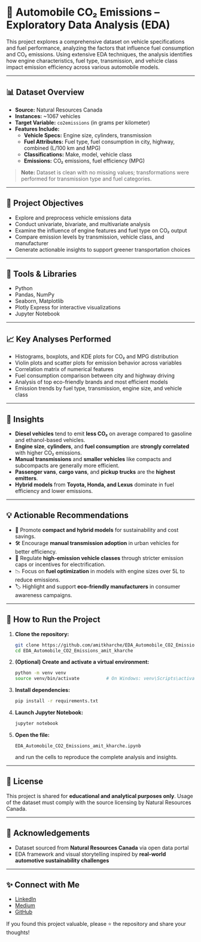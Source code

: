 
# 🚗 Automobile CO₂ Emissions – Exploratory Data Analysis (EDA)

This project explores a comprehensive dataset on vehicle specifications and fuel performance, analyzing the factors that influence fuel consumption and CO₂ emissions. Using extensive EDA techniques, the analysis identifies how engine characteristics, fuel type, transmission, and vehicle class impact emission efficiency across various automobile models.

---

## 📊 Dataset Overview

- **Source:** Natural Resources Canada
- **Instances:** ~1067 vehicles
- **Target Variable:** `co2emissions` (in grams per kilometer)
- **Features Include:**
  - **Vehicle Specs:** Engine size, cylinders, transmission
  - **Fuel Attributes:** Fuel type, fuel consumption in city, highway, combined (L/100 km and MPG)
  - **Classifications:** Make, model, vehicle class
  - **Emissions:** CO₂ emissions, fuel efficiency (MPG)

> **Note:** Dataset is clean with no missing values; transformations were performed for transmission type and fuel categories.

---

## 📌 Project Objectives

- Explore and preprocess vehicle emissions data
- Conduct univariate, bivariate, and multivariate analysis
- Examine the influence of engine features and fuel type on CO₂ output
- Compare emission levels by transmission, vehicle class, and manufacturer
- Generate actionable insights to support greener transportation choices

---

## 🔧 Tools & Libraries

- Python
- Pandas, NumPy
- Seaborn, Matplotlib
- Plotly Express for interactive visualizations
- Jupyter Notebook

---

## 📈 Key Analyses Performed

- Histograms, boxplots, and KDE plots for CO₂ and MPG distribution
- Violin plots and scatter plots for emission behavior across variables
- Correlation matrix of numerical features
- Fuel consumption comparison between city and highway driving
- Analysis of top eco-friendly brands and most efficient models
- Emission trends by fuel type, transmission, engine size, and vehicle class

---

## 📌 Insights

- **Diesel vehicles** tend to emit **less CO₂** on average compared to gasoline and ethanol-based vehicles.
- **Engine size**, **cylinders**, and **fuel consumption** are **strongly correlated** with higher CO₂ emissions.
- **Manual transmissions** and **smaller vehicles** like compacts and subcompacts are generally more efficient.
- **Passenger vans**, **cargo vans**, and **pickup trucks** are the **highest emitters**.
- **Hybrid models** from **Toyota, Honda, and Lexus** dominate in fuel efficiency and lower emissions.

---

## 💡 Actionable Recommendations

- 🚙 Promote **compact and hybrid models** for sustainability and cost savings.
- 🛠 Encourage **manual transmission adoption** in urban vehicles for better efficiency.
- 🛑 Regulate **high-emission vehicle classes** through stricter emission caps or incentives for electrification.
- 📉 Focus on **fuel optimization** in models with engine sizes over 5L to reduce emissions.
- 🏷 Highlight and support **eco-friendly manufacturers** in consumer awareness campaigns.

---

## 🧪 How to Run the Project

1. **Clone the repository:**
    ```bash
    git clone https://github.com/amitkharche/EDA_Automobile_CO2_Emissions_amit_kharche.git
    cd EDA_Automobile_CO2_Emissions_amit_kharche
    ```

2. **(Optional) Create and activate a virtual environment:**
    ```bash
    python -m venv venv
    source venv/bin/activate          # On Windows: venv\Scripts\activate
    ```

3. **Install dependencies:**
    ```bash
    pip install -r requirements.txt
    ```

4. **Launch Jupyter Notebook:**
    ```bash
    jupyter notebook
    ```

5. **Open the file:**
    ```
    EDA_Automobile_CO2_Emissions_amit_kharche.ipynb
    ```
    and run the cells to reproduce the complete analysis and insights.

---

## 📜 License

This project is shared for **educational and analytical purposes only**. Usage of the dataset must comply with the source licensing by Natural Resources Canada.

---

## 🤝 Acknowledgements

- Dataset sourced from **Natural Resources Canada** via open data portal
- EDA framework and visual storytelling inspired by **real-world automotive sustainability challenges**

---

## ✨ Connect with Me

- [LinkedIn](https://www.linkedin.com/in/amit-kharche)
- [Medium](https://medium.com/@amitkharche14)
- [GitHub](https://github.com/amitkharche)

If you found this project valuable, please ⭐ the repository and share your thoughts!
